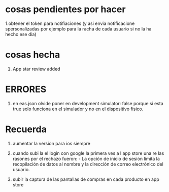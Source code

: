 
# cosas pendientes por hacer 

1.obtener el token para notifiaciones (y asi envia notificacione spersonalizadas por ejemplo para la racha de cada usuario si no la ha hecho ese dia)

 


# cosas hecha 

1. App star review added



# ERRORES
1. en eas.json olvide poner en development simulator: false porque si esta true solo funciona en el simulador y no en el dispositivo fisico.


# Recuerda
1. aumentar la version para ios siempre
2. cuando subi la el login con google la primera ves a l app store una re las rasones por el rechazo fueron: - La opción de inicio de sesión limita la recopilación de datos al nombre y la dirección de correo electrónico del usuario.

3. subir la captura de las pantallas de compras en cada producto en app store
